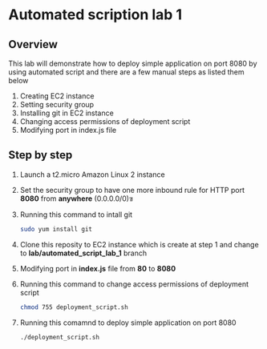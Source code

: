 # Automated scription lab 1

## Overview

This lab will demonstrate how to deploy simple application on port 8080 by using automated script and there are a few manual steps as listed them below

1. Creating EC2 instance
2. Setting security group
3. Installing git in EC2 instance
4. Changing access permissions of deployment script
5. Modifying port in index.js file

## Step by step

1. Launch a t2.micro Amazon Linux 2 instance
2. Set the security group to have one more inbound rule for HTTP port **8080** from **anywhere** (0.0.0.0/0)ฃ
3. Running this command to intall git

    ```sh
    sudo yum install git
    ```

4. Clone this reposity to EC2 instance which is create at step 1 and change to **lab/automated_script_lab_1** branch
5. Modifying port in **index.js** file from **80** to **8080**
6. Running this command to change access permissions of deployment script

    ```sh
    chmod 755 deployment_script.sh
    ```

7. Running this comamnd to deploy simple application on port 8080

    ```sh
    ./deployment_script.sh
    ```
